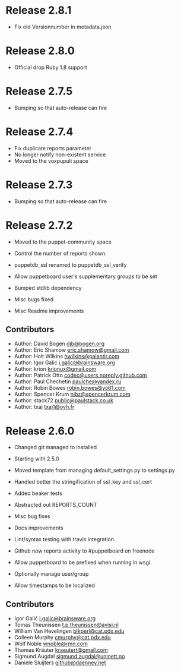 # Release 2.8.1

* Fix old Versionnumber in metadata.json

# Release 2.8.0

* Official drop Ruby 1.8 support

# Release 2.7.5

* Bumping so that auto-release can fire

# Release 2.7.4

* Fix duplicate reports parameter
* No longer notify non-existent service
* Moved to the voxpupuli space

# Release 2.7.3

* Bumping so that auto-release can fire

# Release 2.7.2

* Moved to the puppet-community space

* Control the number of reports shown.

* puppetdb_ssl renamed to puppetdb_ssl_verify

* Allow puppetboard user's supplementary groups to be set

* Bumped stdlib dependency

* Misc bugs fixed

* Misc Readme improvements


## Contributors

* Author: David Bogen <djb@bogen.org>
* Author: Eric Shamow <eric.shamow@gmail.com>
* Author: Holt Wilkins <hwilkins@palantir.com>
* Author: Igor Galić <i.galic@brainsware.org>
* Author: krion <krionux@gmail.com>
* Author: Patrick Otto <codec@users.noreply.github.com>
* Author: Paul Chechetin <paulche@yandex.ru>
* Author: Robin Bowes <robin.bowes@yo61.com>
* Author: Spencer Krum <nibz@spencerkrum.com>
* Author: stack72 <public@paulstack.co.uk>
* Author: txaj <txaj1@ovh.fr>

# Release 2.6.0

* Changed git managed to installed

* Starting with 2.5.0

* Moved template from managing default_settings.py to settings.py

* Handled better the stringification of ssl_key and ssl_cert

* Added beaker tests

* Abstracted out REPORTS_COUNT

* Misc bug fixes

* Docs improvements

* Lint/syntax testing with travis integration

* Github now reports activity to #puppetboard on freenode

* Allow puppetboard to be prefixed when running in wsgi

* Optionally manage user/group

* Allow timestamps to be localized

## Contributors

* Igor Galić <i.galic@brainsware.org>
* Tomas Theunissen <t.p.theunissen@avisi.nl>
* William Van Hevelingen <blkperl@cat.pdx.edu>
* Colleen Murphy <cmurphy@cat.pdx.edu>
* Wolf Noble <wnoble@rmn.com>
* Thomas Kräuter <kraeutert@gmail.com>
* Sigmund Augdal <sigmund.augdal@uninett.no>
* Daniele Sluijters <github@daenney.net>
